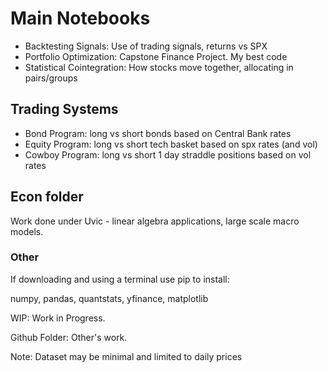 # Main Notebooks
* Backtesting Signals: Use of trading signals, returns vs SPX
* Portfolio Optimization: Capstone Finance Project. My best code
* Statistical Cointegration: How stocks move together, allocating in pairs/groups

## Trading Systems
* Bond Program: long vs short bonds based on Central Bank rates
* Equity Program: long vs short tech basket based on spx rates (and vol)
* Cowboy Program: long vs short 1 day straddle positions based on vol rates

## Econ folder
Work done under Uvic - linear algebra applications, large scale macro models.

### Other 
If downloading and using a terminal use pip to install:

numpy, pandas, quantstats, yfinance, matplotlib

WIP: Work in Progress. 

Github Folder: Other's work.

Note: Dataset may be minimal and limited to daily prices
